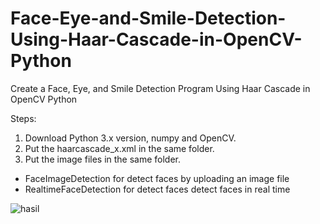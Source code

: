 # Face-Eye-and-Smile-Detection-Using-Haar-Cascade-in-OpenCV-Python
Create a Face, Eye, and Smile Detection Program Using Haar Cascade in OpenCV Python

Steps:
1. Download Python 3.x version, numpy and OpenCV.
2. Put the haarcascade_x.xml in the same folder.
3. Put the image files in the same folder.

* FaceImageDetection for detect faces by uploading an image file
* RealtimeFaceDetection for detect faces detect faces in real time

![hasil](https://user-images.githubusercontent.com/34932072/103564650-7ca1de80-4ef1-11eb-8a51-6576bf17789f.PNG)
